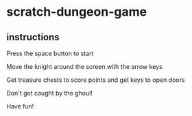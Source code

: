 # scratch-dungeon-game

## instructions

Press the space button to start

Move the knight around the screen with the arrow keys

Get treasure chests to score points and get keys to open doors

Don't get caught by the ghoul!

Have fun!